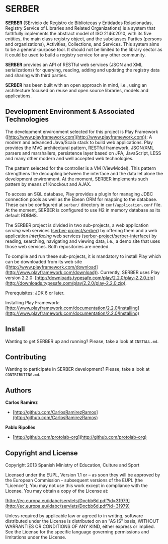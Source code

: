 SERBER
======

**SERBER** (SErvicio de Registro de Bibliotecas y Entidades Relacionadas, Registry Service of Libraries and Related Organizations) is a system that faithfully implements the abstract model of ISO 2146:2010, with its five entities, the main class registry object, and the subclasses Parties (persons and organizations), Activities, Collections, and Services.  This system aims to be a general-purpose tool.  It should not be limited to the library sector as it could be used to build a registry service for any other community.

**SERBER** provides an API of RESTful web services (JSON and XML serializations) for querying, reading, adding and updating the registry data and sharing with third parties.

**SERBER** has been built with an open approach in mind, i.e., using an architecture focused on reuse and open source libraries, models and applications.



Development Environment & Associated Technologies
-------------------------------------------------

The development environment selected for this project is Play Framework ([http://www.playframework.com](http://www.playframework.com)): A modern and advanced Java/Scala stack to build web applications.  Play provides the MVC architectural pattern, RESTful framework, JSON/XML parsers and marshallers, persistence layer based on JPA, JavaScript, LESS and many other modern and well accepted web technologies.

The pattern selected for the controller is a VM (ViewModel).  This pattern strengthens the decoupling between the interface and the data let alone the development environment.  At the moment, SERBER implements such pattern by means of Knockout and AJAX.

To access an SQL database, Play provides a plugin for managing JDBC connection pools as well as the Ebean ORM for mapping to the database.  These can be configured at `serber/` directory in `conf/application.conf` file.  At the moment, SERBER is configured to use H2 in memory database as its default RDBMS.

The SERBER project is divided in two sub-projects, a web application *serving* web services ([serber-project/serber](http://github.com/serber-project/serber)) by offering them and a web application *interfacing* web services ([serber-project/serber-interface](http://github.com/serber-project/serber-interface)) by reading, searching, navigating and viewing data, i.e., a demo site that uses those web services.  Both repositories are needed.

To compile and run these sub-projects, it is mandatory to install Play which can be downloaded from its web site ([http://www.playframework.com/download](http://www.playframework.com/download)).  Currently, SERBER uses Play version 2.2.0: [http://downloads.typesafe.com/play/2.2.0/play-2.2.0.zip](http://downloads.typesafe.com/play/2.2.0/play-2.2.0.zip).

Prerequisites: JDK 6 or later.

Installing Play Framework: [http://www.playframework.com/documentation/2.2.0/Installing](http://www.playframework.com/documentation/2.2.0/Installing)



Install
-------

Wanting to get SERBER up and running? Please, take a look at `INSTALL.md`.



Contributing
------------

Wanting to participate in SERBER development? Please, take a look at `CONTRIBUTING.md`.



Authors
-------

**Carlos Ramírez**

-   [http://github.com/CarlosRamirezRamos](http://github.com/CarlosRamirezRamos)

**Pablo Ripollés**

-   [http://github.com/protolab-org](http://github.com/protolab-org)



Copyright and License
---------------------

Copyright 2013 Spanish Ministry of Education, Culture and Sport

Licensed under the EUPL, Version 1.1 or – as soon they will be approved by the European Commission - subsequent versions of the EUPL (the "Licence");
You may not use this work except in compliance with the License.
You may obtain a copy of the License at:

[http://ec.europa.eu/idabc/servlets/Docbb6d.pdf?id=31979](http://ec.europa.eu/idabc/servlets/Docbb6d.pdf?id=31979)

Unless required by applicable law or agreed to in writing, software distributed under the License is distributed on an "AS IS" basis,
WITHOUT WARRANTIES OR CONDITIONS OF ANY KIND, either express or implied.
See the License for the specific language governing permissions and limitations under the License.
